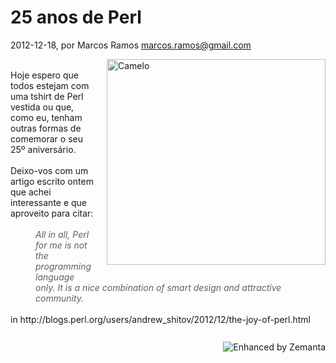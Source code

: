 
# 25 anos de Perl

 2012-12-18, por Marcos Ramos <marcos.ramos@gmail.com>

<div><a href="http://perl.pt/camelo.jpg"><img alt="Camelo" src="http://perl.pt/assets_c/2012/12/camelo-thumb-350x329-48.jpg" width="350" height="329" class="mt-image-right" style="float: right; margin: 0 0 20px 20px;" /></a></div><div><br /></div>Hoje espero que todos estejam com uma tshirt de Perl vestida ou que, como eu, tenham outras formas de comemorar o seu 25º aniversário.<div class="vimiumReset vimiumHUD" style="right: 150px; opacity: 0; display: none;"></div><div><br /></div><div>Deixo-vos com um artigo escrito ontem que achei interessante e que aproveito para citar:</div><div><br /></div><blockquote style="margin: 0 0 0 40px; border: none; padding: 0px;"><div><i>All in all, Perl for me is not the programming language only. It is a nice combination of smart design and attractive community.</i></div></blockquote><div><br /></div><div>in&nbsp;http://blogs.perl.org/users/andrew_shitov/2012/12/the-joy-of-perl.html</div><div><br /></div>

<div class="zemanta-pixie" style="margin-top:10px;height:15px"><a class="zemanta-pixie-a" href="http://www.zemanta.com/?px" title="Enhanced by Zemanta"><img class="zemanta-pixie-img" src="http://img.zemanta.com/zemified_e.png?x-id=2b776206-fae2-4062-b454-5492fdecb632" alt="Enhanced by Zemanta" style="border:none;float:right" /></a></div>
